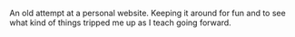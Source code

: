 An old attempt at a personal website. Keeping it around for fun and to see what kind of things tripped me up as I teach going forward. 
